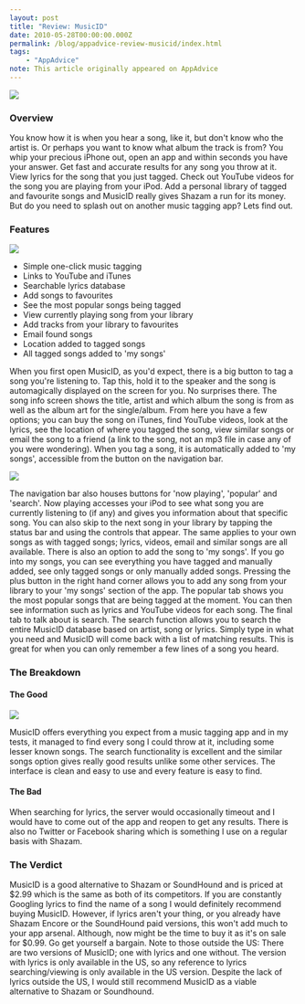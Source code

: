 ```yaml
---
layout: post
title: "Review: MusicID"
date: 2010-05-28T00:00:00.000Z
permalink: /blog/appadvice-review-musicid/index.html
tags:
    - "AppAdvice"
note: This article originally appeared on AppAdvice
---
```


![](https://rknightuk.s3.amazonaws.com/site/appadvice/053da82adc.jpg)

### Overview

You know how it is when you hear a song, like it, but don't know who the artist is. Or perhaps you want to know what album the track is from? You whip your precious iPhone out, open an app and within seconds you have your answer. Get fast and accurate results for any song you throw at it. View lyrics for the song that you just tagged. Check out YouTube videos for the song you are playing from your iPod. Add a personal library of tagged and favourite songs and MusicID really gives Shazam a run for its money. But do you need to splash out on another music tagging app? Lets find out.

### Features

![](https://rknightuk.s3.amazonaws.com/site/appadvice/954ad27c50.jpg) 

- Simple one-click music tagging 
- Links to YouTube and iTunes 
- Searchable lyrics database 
- Add songs to favourites 
- See the most popular songs being tagged 
- View currently playing song from your library 
- Add tracks from your library to favourites 
- Email found songs 
- Location added to tagged songs 
- All tagged songs added to 'my songs'

When you first open MusicID, as you'd expect, there is a big button to tag a song you're listening to. Tap this, hold it to the speaker and the song is automagically displayed on the screen for you. No surprises there. The song info screen shows the title, artist and which album the song is from as well as the album art for the single/album. From here you have a few options; you can buy the song on iTunes, find YouTube videos, look at the lyrics, see the location of where you tagged the song, view similar songs or email the song to a friend (a link to the song, not an mp3 file in case any of you were wondering). When you tag a song, it is automatically added to 'my songs', accessible from the button on the navigation bar. 

![](https://rknightuk.s3.amazonaws.com/site/appadvice/c183524cf0.jpg)

The navigation bar also houses buttons for 'now playing', 'popular' and 'search'. Now playing accesses your iPod to see what song you are currently listening to (if any) and gives you information about that specific song. You can also skip to the next song in your library by tapping the status bar and using the controls that appear. The same applies to your own songs as with tagged songs; lyrics, videos, email and similar songs are all available. There is also an option to add the song to 'my songs'. If you go into my songs, you can see everything you have tagged and manually added, see only tagged songs or only manually added songs. Pressing the plus button in the right hand corner allows you to add any song from your library to your 'my songs' section of the app. The popular tab shows you the most popular songs that are being tagged at the moment. You can then see information such as lyrics and YouTube videos for each song. The final tab to talk about is search. The search function allows you to search the entire MusicID database based on artist, song or lyrics. Simply type in what you need and MusicID will come back with a list of matching results. This is great for when you can only remember a few lines of a song you heard.

### The Breakdown

#### The Good

![](https://rknightuk.s3.amazonaws.com/site/appadvice/a2099a0848.jpg) 

MusicID offers everything you expect from a music tagging app and in my tests, it managed to find every song I could throw at it, including some lesser known songs. The search functionality is excellent and the similar songs option gives really good results unlike some other services. The interface is clean and easy to use and every feature is easy to find. 

#### The Bad

When searching for lyrics, the server would occasionally timeout and I would have to come out of the app and reopen to get any results. There is also no Twitter or Facebook sharing which is something I use on a regular basis with Shazam.

### The Verdict

MusicID is a good alternative to Shazam or SoundHound and is priced at $2.99 which is the same as both of its competitors. If you are constantly Googling lyrics to find the name of a song I would definitely recommend buying MusicID. However, if lyrics aren't your thing, or you already have Shazam Encore or the SoundHound paid versions, this won't add much to your app arsenal. Although, now might be the time to buy it as it's on sale for $0.99. Go get yourself a bargain. Note to those outside the US: There are two versions of MusicID; one with lyrics and one without. The version with lyrics is only available in the US, so any reference to lyrics searching/viewing is only available in the US version. Despite the lack of lyrics outside the US, I would still recommend MusicID as a viable alternative to Shazam or Soundhound.
